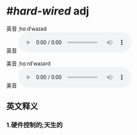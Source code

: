 # ***\#hard-wired*** adj
英音 ˌhɑːdˈwaɪəd  
英音
<audio src="./media/hard-wired1_AAC.aac" controls="controls"></audio>

美音 ˌhɑːrdˈwaɪərd  
美音
<audio src="./media/hard-wired2_AAC.aac" controls="controls"></audio>



  

英文释义
---
### 1.**硬件控制的;天生的**  


